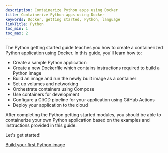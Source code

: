```yaml
---
description: Containerize Python apps using Docker
title: Containerize Python apps using Docker
keywords: Docker, getting started, Python, language
linkTitle: Python
toc_min: 1
toc_max: 2
---
```


The Python getting started guide teaches you how to create a containerized
Python application using Docker. In this guide, you'll learn how to:

- Create a sample Python application
- Create a new Dockerfile which contains instructions required to build a Python
  image
- Build an image and run the newly built image as a container
- Set up volumes and networking
- Orchestrate containers using Compose
- Use containers for development
- Configure a CI/CD pipeline for your application using GitHub Actions
- Deploy your application to the cloud

After completing the Python getting started modules, you should be able to
containerize your own Python application based on the examples and instructions
provided in this guide.

Let's get started!

[Build your first Python image](build-images.md)
